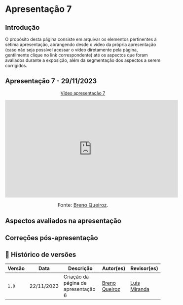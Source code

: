 # Apresentação 7

## Introdução

O propósito desta página consiste em arquivar os elementos pertinentes à sétima apresentação, abrangendo desde o vídeo da própria apresentação 
(caso não seja possível acessar o vídeo diretamente pela página, gentilmente clique no link correspondente) até os aspectos que foram avaliados
durante a exposição, além da segmentação dos aspectos a serem corrigidos.

## Apresentação 7 - 29/11/2023

<p style="text-align: center"><a href="https://youtu.be/Urrd0P5xgR4" target="blanket">Vídeo apresentação 7</a></p>

<p style="text-align: center"><iframe width="560" height="315" src="https://youtu.be/Urrd0P5xgR4" title="YouTube video player" frameborder="0" allow="accelerometer; autoplay; clipboard-write; encrypted-media; gyroscope; picture-in-picture; web-share" allowfullscreen></iframe></p>

<font size="3"><p style="text-align: center">Fonte: [Breno Queiroz](https://github/brenob6).</p></font>

## Aspectos avaliados na apresentação

## Correções pós-apresentação


## 📑 Histórico de versões 

Versão  |   Data   | Descrição | Autor(es) | Revisor(es)
--------- | ------ | ------ | ---------- | ----------
`1.0` | 22/11/2023| Criação da página de apresentação 6 |[Breno Queiroz](https://github.com/brenob6) |[Luis Miranda](https://github.com/mayara-tech) |


